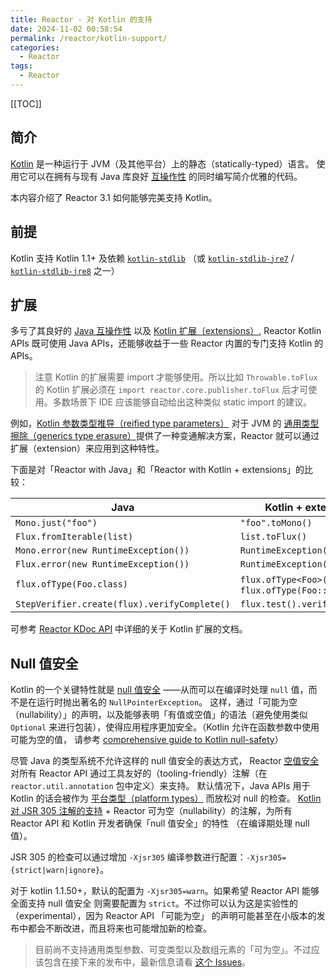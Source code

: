 ```yaml
---
title: Reactor - 对 Kotlin 的支持
date: 2024-11-02 00:58:54
permalink: /reactor/kotlin-support/
categories:
  - Reactor
tags:
  - Reactor
---
```


[[TOC]]

## 简介

[Kotlin](https://kotlinlang.org) 是一种运行于 JVM（及其他平台）上的静态（statically-typed）语言。 使用它可以在拥有与现有 Java 库良好 [互操作性](https://kotlinlang.org/docs/reference/java-interop.html) 的同时编写简介优雅的代码。

本内容介绍了 Reactor 3.1 如何能够完美支持 Kotlin。

## 前提

Kotlin 支持 Kotlin 1.1+ 及依赖 [`kotlin-stdlib`](https://bintray.com/bintray/jcenter/org.jetbrains.kotlin%3Akotlin-stdlib) （或 [`kotlin-stdlib-jre7`](https://bintray.com/bintray/jcenter/org.jetbrains.kotlin%3Akotlin-stdlib-jre7) / [`kotlin-stdlib-jre8`](https://bintray.com/bintray/jcenter/org.jetbrains.kotlin%3Akotlin-stdlib-jre8) 之一）

## 扩展

多亏了其良好的 [Java 互操作性](https://kotlinlang.org/docs/reference/java-interop.html) 以及 [Kotlin 扩展（extensions）](https://kotlinlang.org/docs/reference/extensions.html), Reactor Kotlin APIs 既可使用 Java APIs，还能够收益于一些 Reactor 内置的专门支持 Kotlin 的 APIs。

> 注意 Kotlin 的扩展需要 import 才能够使用。所以比如 `Throwable.toFlux` 的 Kotlin 扩展必须在 `import reactor.core.publisher.toFlux` 后才可使用。多数场景下 IDE 应该能够自动给出这种类似 static import 的建议。

例如，[Kotlin 参数类型推导（reified type parameters）](https://kotlinlang.org/docs/reference/inline-functions.html#reified-type-parameters) 对于 JVM 的 [通用类型擦除（generics type erasure）](https://docs.oracle.com/javase/tutorial/java/generics/erasure.html)提供了一种变通解决方案，Reactor 就可以通过扩展（extension）来应用到这种特性。

下面是对「Reactor with Java」和「Reactor with Kotlin + extensions」的比较：

| **Java**                                     | **Kotlin + extensions**                           |
| -------------------------------------------- | ------------------------------------------------- |
| `Mono.just("foo")`                           | `"foo".toMono()`                                  |
| `Flux.fromIterable(list)`                    | `list.toFlux()`                                   |
| `Mono.error(new RuntimeException())`         | `RuntimeException().toMono()`                     |
| `Flux.error(new RuntimeException())`         | `RuntimeException().toFlux()`                     |
| `flux.ofType(Foo.class)`                     | `flux.ofType<Foo>()` or `flux.ofType(Foo::class)` |
| `StepVerifier.create(flux).verifyComplete()` | `flux.test().verifyComplete()`                    |

可参考 [Reactor KDoc API](https://projectreactor.io/docs/core/release/kdoc-api/) 中详细的关于 Kotlin 扩展的文档。

## Null 值安全

Kotlin 的一个关键特性就是 [null 值安全](https://kotlinlang.org/docs/reference/null-safety.html) ——从而可以在编译时处理 `null` 值，而不是在运行时抛出著名的 `NullPointerException`。 这样，通过「可能为空（nullability）」的声明，以及能够表明「有值或空值」的语法（避免使用类似 `Optional` 来进行包装），使得应用程序更加安全。（Kotlin 允许在函数参数中使用可能为空的值， 请参考 [comprehensive guide to Kotlin null-safety](http://www.baeldung.com/kotlin-null-safety)）

尽管 Java 的类型系统不允许这样的 null 值安全的表达方式， Reactor [空值安全](/reactor/advanced-features-and-concepts/#空值安全) 对所有 Reactor API 通过工具友好的（tooling-friendly）注解（在 `reactor.util.annotation` 包中定义）来支持。 默认情况下，Java APIs 用于 Kotlin 的话会被作为 [平台类型（platform types）](https://kotlinlang.org/docs/reference/java-interop.html#null-safety-and-platform-types) 而放松对 null 的检查。 [Kotlin 对 JSR 305 注解的支持](https://github.com/Kotlin/KEEP/blob/jsr-305/proposals/jsr-305-custom-nullability-qualifiers.md) + Reactor 可为空（nullability）的注解，为所有 Reactor API 和 Kotlin 开发者确保「null 值安全」的特性 （在编译期处理 null 值）。

JSR 305 的检查可以通过增加 `-Xjsr305` 编译参数进行配置：`-Xjsr305={strict|warn|ignore}`。

对于 kotlin 1.1.50+，默认的配置为 `-Xjsr305=warn`。如果希望 Reactor API 能够全面支持 null 值安全 则需要配置为 `strict`。不过你可以认为这是实验性的（experimental），因为 Reactor API 「可能为空」 的声明可能甚至在小版本的发布中都会不断改进，而且将来也可能增加新的检查。

> 目前尚不支持通用类型参数、可变类型以及数组元素的「可为空」。不过应该包含在接下来的发布中，最新信息请看 [这个 Issues](https://github.com/Kotlin/KEEP/issues/79)。
